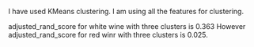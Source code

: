I have used KMeans clustering. I am using all the features for clustering. 

adjusted_rand_score for white wine with three clusters is 0.363 
However adjusted_rand_score for red winr with three clusters is 0.025. 

